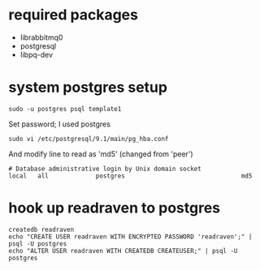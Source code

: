 required packages
=================
 * librabbitmq0
 * postgresql
 * libpq-dev


system postgres setup 
=====================
	sudo -u postgres psql template1

Set password; I used postgres

	sudo vi /etc/postgresql/9.1/main/pg_hba.conf

And modify line to read as 'md5' (changed from 'peer')

	# Database administrative login by Unix domain socket
	local   all             postgres                                md5


hook up readraven to postgres
=============================
	createdb readraven
	echo "CREATE USER readraven WITH ENCRYPTED PASSWORD 'readraven';" | psql -U postgres
	echo "ALTER USER readraven WITH CREATEDB CREATEUSER;" | psql -U postgres
